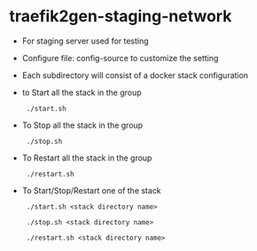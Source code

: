 # traefik2gen-staging-network
* For staging server used for testing
* Configure file: config-source to customize the setting
* Each subdirectory will consist of a docker stack configuration
* to Start all the stack in the group

    ` ./start.sh`

* To Stop all the stack in the group

    ` ./stop.sh`
    
* To Restart all the stack in the group

    ` ./restart.sh`

* To Start/Stop/Restart one of the stack

    ` ./start.sh <stack directory name>`
    
    ` ./stop.sh <stack directory name>` 
    
    ` ./restart.sh <stack directory name>` 

